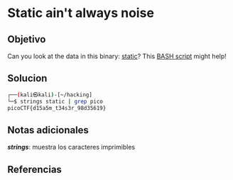 # Static ain't always noise
## Objetivo
Can you look at the data in this binary: [static](https://mercury.picoctf.net/static/ec4dbd8898ade34e1d60d5b70c1b8c8c/static)? This [BASH script](https://mercury.picoctf.net/static/ec4dbd8898ade34e1d60d5b70c1b8c8c/ltdis.sh) might help!

## Solucion
```bash
┌──(kali㉿kali)-[~/hacking]
└─$ strings static | grep pico
picoCTF{d15a5m_t34s3r_98d35619}

```
## Notas adicionales
***strings***: muestra los caracteres imprimibles
## Referencias
